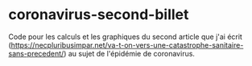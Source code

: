 # coronavirus-second-billet
Code pour les calculs et les graphiques du second article que j'ai écrit (https://necpluribusimpar.net/va-t-on-vers-une-catastrophe-sanitaire-sans-precedent/) au sujet de l'épidémie de coronavirus. 
